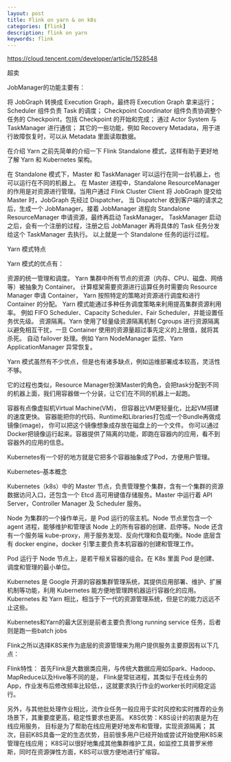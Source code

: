 ```yaml
---
layout: post
title: Flink on yarn & on k8s
categories: [flink]
description: flink on yarn
keywords: flink
---
```



https://cloud.tencent.com/developer/article/1528548

超卖

JobManager的功能主要有：

将 JobGraph 转换成 Execution Graph，最终将 Execution Graph 拿来运行；
Scheduler 组件负责 Task 的调度；
Checkpoint Coordinator 组件负责协调整个任务的 Checkpoint，包括 Checkpoint 的开始和完成；
通过 Actor System 与 TaskManager 进行通信；
其它的一些功能，例如 Recovery Metadata，用于进行故障恢复时，可以从 Metadata 里面读取数据。

在介绍 Yarn 之前先简单的介绍一下 Flink Standalone 模式，这样有助于更好地了解 Yarn 和 Kubernetes 架构。

在 Standalone 模式下，Master 和 TaskManager 可以运行在同一台机器上，也可以运行在不同的机器上。
在 Master 进程中，Standalone ResourceManager 的作用是对资源进行管理。当用户通过 Flink Cluster Client 将 JobGraph 提交给 Master 时，JobGraph 先经过 Dispatcher。
当 Dispatcher 收到客户端的请求之后，生成一个 JobManager。接着 JobManager 进程向 Standalone ResourceManager 申请资源，最终再启动 TaskManager。
TaskManager 启动之后，会有一个注册的过程，注册之后 JobManager 再将具体的 Task 任务分发给这个 TaskManager 去执行。
以上就是一个 Standalone 任务的运行过程。


Yarn 模式特点

Yarn 模式的优点有：

资源的统一管理和调度。
Yarn 集群中所有节点的资源（内存、CPU、磁盘、网络等）被抽象为 Container。
计算框架需要资源进行运算任务时需要向 Resource Manager 申请 Container，
Yarn 按照特定的策略对资源进行调度和进行 Container 的分配。
Yarn 模式能通过多种任务调度策略来利用提高集群资源利用率。
例如 FIFO Scheduler、Capacity Scheduler、Fair Scheduler，并能设置任务优先级。
资源隔离。Yarn 使用了轻量级资源隔离机制 Cgroups 进行资源隔离以避免相互干扰，一旦 Container 使用的资源量超过事先定义的上限值，就将其杀死。
自动 failover 处理。例如 Yarn NodeManager 监控、Yarn ApplicationManager 异常恢复。

Yarn 模式虽然有不少优点，但是也有诸多缺点，例如运维部署成本较高，灵活性不够。


它的过程也类似，Resource Manager扮演Master的角色，会把task分配到不同的机器上面，我们用容器做一个分装，让它们在不同的机器上一起跑。


容器有点像虚拟机Virtual Machine(VM)，
但容器比VM更轻量化，比起VM搭建的速度更快。
容器能把你的代码、Runtime和Libraries打包成一个Bundle再做成镜像(image)，
你可以把这个镜像想象成存放在磁盘上的一个文件。
你可以通过Docker把镜像运行起来。容器提供了隔离的功能，即跑在容器内的应用，看不到容器外的应用的信息。


Kubernetes有一个好的地方就是它把多个容器抽象成了Pod，方便用户管理。

Kubernetes–基本概念

Kubernetes（k8s）中的 Master 节点，负责管理整个集群，含有一个集群的资源数据访问入口，还包含一个 Etcd 高可用键值存储服务。Master 中运行着 API Server，Controller Manager 及 Scheduler 服务。

Node 为集群的一个操作单元，是 Pod 运行的宿主机。Node 节点里包含一个 agent 进程，能够维护和管理该 Node 上的所有容器的创建、启停等。Node 还含有一个服务端 kube-proxy，用于服务发现、反向代理和负载均衡。Node 底层含有 docker engine，docker 引擎主要负责本机容器的创建和管理工作。

Pod 运行于 Node 节点上，是若干相关容器的组合。在 K8s 里面 Pod 是创建、调度和管理的最小单位。


Kubernetes 是 Google 开源的容器集群管理系统，其提供应用部署、维护、扩展机制等功能，利用 Kubernetes 能方便地管理跨机器运行容器化的应用。
Kubernetes 和 Yarn 相比，相当于下一代的资源管理系统，但是它的能力远远不止这些。




Kubernetes和Yarn的最大区别是前者主要负责long running service 任务，后者则是跑一些batch jobs


Flink之所以选择K8S来作为底层的资源管理来为用户提供服务主要原因有以下几点：

Flink特性：
首先Flink是大数据类应用，与传统大数据应用如Spark、Hadoop、MapReduce以及Hive等不同的是，
Flink是常驻进程，其类似于在线业务的App，作业发布后修改频率比较低，，这就要求执行作业的worker长时间稳定运行。

另外，与其他批处理作业相比，流作业任务一般应用于实时风控和实时推荐的业务场景下，其重要度更高，稳定性要求也更高。
K8S优势：K8S设计的初衷是为在线应用服务，
目标是为了帮助在线应用更好地发布和管理，实现资源隔离；
其次，目前K8S具备一定的生态优势，目前很多用户已经开始或尝试开始使用K8S来管理在线应用；
K8S可以很好地集成其他集群维护工具，如监控工具普罗米修斯，同时在资源弹性方面，K8S可以很方便地进行扩缩容。



